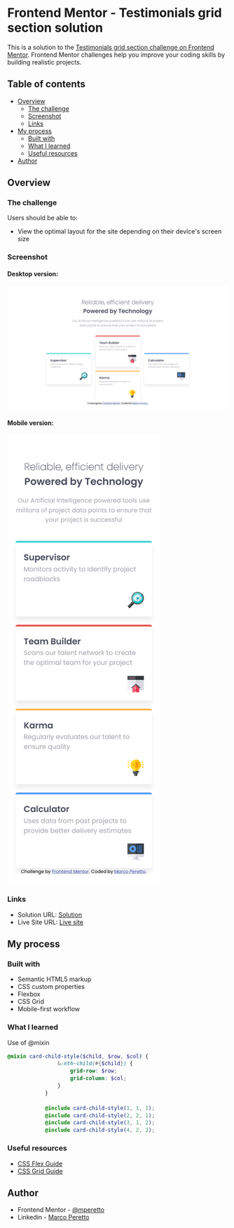 # Frontend Mentor - Testimonials grid section solution

This is a solution to the [Testimonials grid section challenge on Frontend Mentor](https://www.frontendmentor.io/challenges/testimonials-grid-section-Nnw6J7Un7). Frontend Mentor challenges help you improve your coding skills by building realistic projects. 

## Table of contents

- [Overview](#overview)
  - [The challenge](#the-challenge)
  - [Screenshot](#screenshot)
  - [Links](#links)
- [My process](#my-process)
  - [Built with](#built-with)
  - [What I learned](#what-i-learned)
  - [Useful resources](#useful-resources)
- [Author](#author)

## Overview

### The challenge

Users should be able to:

- View the optimal layout for the site depending on their device's screen size

### Screenshot

#### Desktop version:
![Desktop version](./design/screenshot-desktop.png)

#### Mobile version:
![Mobile version](./design/screenshot-mobile.png)

### Links

- Solution URL: [Solution](https://www.frontendmentor.io/solutions/sass-four-card-feature-using-grid-and-flex-Lsi-Jdfw_)
- Live Site URL: [Live site](https://marcoperetto-four-card-feature-section-challenge.netlify.app/)

## My process

### Built with

- Semantic HTML5 markup
- CSS custom properties
- Flexbox
- CSS Grid
- Mobile-first workflow

### What I learned

Use of @mixin
```scss
@mixin card-child-style($child, $row, $col) {
                &:nth-child(#{$child}) {
                    grid-row: $row;
                    grid-column: $col;
                }
            }

            @include card-child-style(1, 1, 1);
            @include card-child-style(2, 2, 1);
            @include card-child-style(3, 1, 2);
            @include card-child-style(4, 2, 2);

```

### Useful resources

- [CSS Flex Guide](https://css-tricks.com/snippets/css/a-guide-to-flexbox/)
- [CSS Grid Guide](https://css-tricks.com/snippets/css/complete-guide-grid/)

## Author

- Frontend Mentor - [@mperetto](https://www.frontendmentor.io/profile/mperetto)
- Linkedin - [Marco Peretto](https://www.linkedin.com/in/marco-peretto/)
